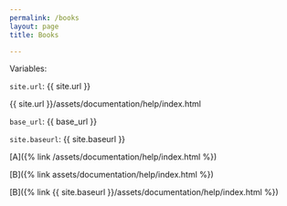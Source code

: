 ```yaml
---
permalink: /books
layout: page
title: Books

---
```


Variables:

`site.url`: {{ site.url }}

{{ site.url }}/assets/documentation/help/index.html

`base_url`: {{ base_url }}

`site.baseurl`: {{ site.baseurl }}


[A]({% link /assets/documentation/help/index.html %})

[B]({% link assets/documentation/help/index.html %})

[B]({% link {{ site.baseurl }}/assets/documentation/help/index.html %})

